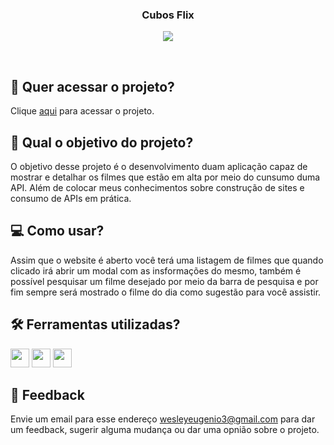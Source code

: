 <h3 align="center">
 Cubos Flix
</h3>

<p align="center">
 <img src="https://img.shields.io/badge/status-concluído-green?style=for-the-badge"/>
</p>

<br>

## 🔗 Quer acessar o projeto?

Clique [aqui](https://eugenio-cyber.github.io/javascript-api-cubos-flix) para acessar o projeto.

## 🏹 Qual o objetivo do projeto?

O objetivo desse projeto é o desenvolvimento duam aplicação capaz de mostrar e detalhar os filmes que estão em alta por meio do cunsumo duma API. Além de colocar meus conhecimentos sobre construção de sites e consumo de APIs em prática.

## 💻 Como usar?

Assim que o website é aberto você terá uma listagem de filmes que quando clicado irá abrir um modal com as insformações do mesmo, também é possível pesquisar um filme desejado por meio da barra de pesquisa e por fim sempre será mostrado o filme do dia como sugestão para você assistir.

## 🛠️ Ferramentas utilizadas?

<div>
  <img height=30 src="https://img.shields.io/badge/HTML5-E34F26?style=for-the-badge&logo=html5&logoColor=white">
  <img height=30 src="https://img.shields.io/badge/CSS3-1572B6?style=for-the-badge&logo=css3&logoColor=white">
  <img height=30 src="https://img.shields.io/badge/JavaScript-F7DF1E?style=for-the-badge&logo=javascript&logoColor=black">
</div>

## 💬 Feedback

Envie um email para esse endereço <wesleyeugenio3@gmail.com> para dar um feedback, sugerir alguma mudança ou dar uma opnião sobre o projeto.
